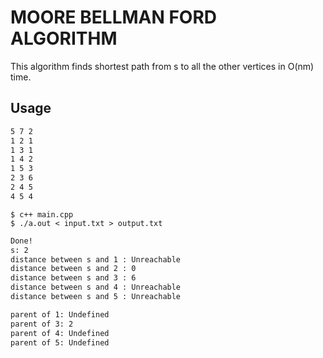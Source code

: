 # MOORE BELLMAN FORD ALGORITHM

This algorithm finds shortest path from s to all the other vertices in O(nm) time.

## Usage

```input.txt
5 7 2
1 2 1
1 3 1
1 4 2
1 5 3
2 3 6
2 4 5
4 5 4
```

```
$ c++ main.cpp
$ ./a.out < input.txt > output.txt
```

```output.txt
Done!
s: 2
distance between s and 1 : Unreachable
distance between s and 2 : 0
distance between s and 3 : 6
distance between s and 4 : Unreachable
distance between s and 5 : Unreachable

parent of 1: Undefined
parent of 3: 2
parent of 4: Undefined
parent of 5: Undefined
```


